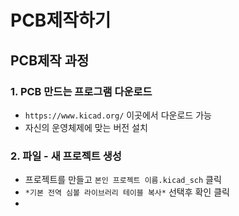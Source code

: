 # PCB제작하기

## PCB제작 과정
### 1. PCB 만드는 프로그램 다운로드
- `https://www.kicad.org/` 이곳에서 다운로드 가능
- 자신의 운영체제에 맞는 버전 설치

### 2. 파일 - 새 프로젝트 생성
- 프로젝트를 만들고 `본인 프로젝트 이름.kicad_sch` 클릭
- `*기본 전역 심볼 라이브러리 테이블 복사*` 선택후 확인 클릭
- 
